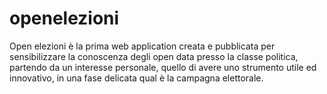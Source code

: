 # openelezioni
Open elezioni è la prima web application creata e pubblicata per sensibilizzare la conoscenza degli open data presso la classe politica, partendo da un interesse personale, quello di avere uno strumento utile ed innovativo, in una fase delicata qual è la campagna elettorale.

